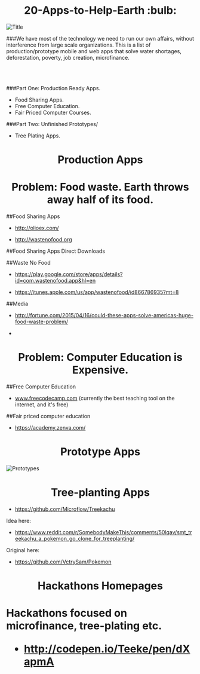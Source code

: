 <h1 align="center"> 20-Apps-to-Help-Earth :bulb:</h1>

![Title](http://i.imgur.com/zvU5EHg.jpg)

###We have most of the technology we need to run our own affairs, without interference from large scale organizations. This is a list of production/prototype mobile and web apps that solve water shortages, deforestation, poverty, job creation, microfinance. 
<br><br><br><br>

###Part One: Production Ready Apps.
- Food Sharing Apps.
- Free Computer Education.
- Fair Priced Computer Courses.

###Part Two: Unfinished Prototypes/
- Tree Plating Apps.


<h1 align="center">Production Apps</h2>









<h1 align="center">Problem: Food waste. Earth throws away half of its food.</h2> 

##Food Sharing Apps

- http://olioex.com/

- http://wastenofood.org

##Food Sharing Apps Direct Downloads

##Waste No Food

- https://play.google.com/store/apps/details?id=com.wastenofood.app&hl=en

- https://itunes.apple.com/us/app/wastenofood/id866786935?mt=8

##Media

- http://fortune.com/2015/04/16/could-these-apps-solve-americas-huge-food-waste-problem/



*





<h1 align="center">Problem: Computer Education is Expensive.</h2>

##Free Computer Education

- www.freecodecamp.com (currently the best teaching tool on the internet, and it's free)


##Fair priced computer education

- https://academy.zenva.com/




<h1 align="center">Prototype Apps</h1>

![Prototypes](http://i.imgur.com/v6w17QK.jpg)

<h1 align="center">Tree-planting Apps</h1>

- https://github.com/Microflow/Treekachu

Idea here:

- https://www.reddit.com/r/SomebodyMakeThis/comments/50lqav/smt_treekachu_a_pokemon_go_clone_for_treeplanting/

Original here: 

- https://github.com/VctrySam/Pokemon




<h1 align="center">Hackathons Homepages<h1>

Hackathons focused on microfinance, tree-plating etc. 

- http://codepen.io/Teeke/pen/dXapmA





